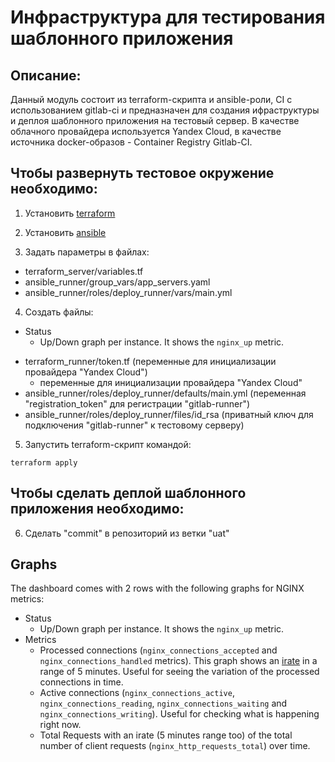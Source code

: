 # Инфраструктура для тестирования шаблонного приложения

## Описание:

Данный модуль состоит из terraform-скрипта и ansible-роли, CI с использованием gitlab-ci и предназначен для создания ифраструктуры и деплоя шаблонного приложения на тестовый сервер. В качестве облачного провайдера используется Yandex Cloud, в качестве источника docker-образов - Container Registry Gitlab-CI.

## Чтобы развернуть тестовое окружение необходимо:

1. Установить [terraform](https://learn.hashicorp.com/tutorials/terraform/install-cli)

2. Установить [ansible](https://docs.ansible.com/ansible/latest/installation_guide/intro_installation.html)

3. Задать параметры в файлах:

- terraform_server/variables.tf
- ansible_runner/group_vars/app_servers.yaml
- ansible_runner/roles/deploy_runner/vars/main.yml

4. Создать файлы:

* Status
  * Up/Down graph per instance. It shows the `nginx_up` metric.
- terraform_runner/token.tf (переменные для инициализации провайдера "Yandex Cloud")
  - переменные для инициализации провайдера "Yandex Cloud"
- ansible_runner/roles/deploy_runner/defaults/main.yml (переменная "registration_token" для регистрации "gitlab-runner")
- ansible_runner/roles/deploy_runner/files/id_rsa (приватный ключ для подключения "gitlab-runner" к тестовому серверу)

5. Запустить terraform-скрипт командой:
```
terraform apply
```

## Чтобы сделать деплой шаблонного приложения необходимо:

6. Сделать "commit" в репозиторий из ветки "uat"

## Graphs

The dashboard comes with 2 rows with the following graphs for NGINX metrics:

* Status
  * Up/Down graph per instance. It shows the `nginx_up` metric.
* Metrics
  * Processed connections (`nginx_connections_accepted` and `nginx_connections_handled` metrics). This graph shows an [irate](https://prometheus.io/docs/prometheus/latest/querying/functions/#irate) in a range of 5 minutes. Useful for seeing the variation of the processed connections in time. 
  * Active connections (`nginx_connections_active`, `nginx_connections_reading`, `nginx_connections_waiting` and `nginx_connections_writing`). Useful for checking what is happening right now.
  * Total Requests with an irate (5 minutes range too) of the total number of client requests (`nginx_http_requests_total`) over time.

